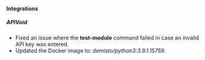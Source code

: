 
#### Integrations
##### APIVoid
- Fixed an issue where the **test-module** command failed in case an invalid API key was entered. 
- Updated the Docker image to: *demisto/python3:3.9.1.15759*.